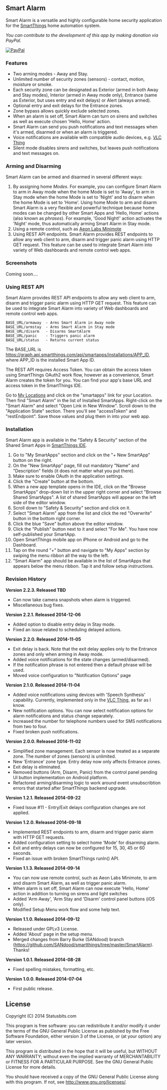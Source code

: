 ## Smart Alarm

Smart Alarm is a versatile and highly configurable home security application
for the [SmartThings](http://fbuy.me/bb9pe) home automation system.

*You can contribute to the development of this app by making donation via PayPal.*

[![PayPal](https://www.paypalobjects.com/en_US/i/btn/btn_donate_LG.gif)](https://www.paypal.com/cgi-bin/webscr?cmd=_s-xclick&hosted_button_id=ATTTMV7JV2W9W)

### Features

* Two arming modes - Away and Stay.
* Unlimited number of security zones (sensors) - contact, motion, moisture
or smoke.
* Each security zone can be designated as Exterior (armed in both Away and
Stay modes), Interior (armed in Away mode only), Entrance (same as Exterior,
but uses entry and exit delays) or Alert (always armed).
* Optional entry and exit delays for the Entrance zones.
* Zone bypass allows quickly exclude selected zones.
* When an alarm is set off, Smart Alarm can turn on sirens and switches as
well as execute chosen 'Hello, Home' action.
* Smart Alarm can send you push notifications and text messages when it's
armed, disarmed or when an alarm is triggered.
* Voice notifications are available with compatible audio devices, e.g.
[VLC Thing](https://github.com/statusbits/smartthings-vlc)
* Silent mode disables sirens and switches, but leaves push notifications
and text messages on.


### Arming and Disarming

Smart Alarm can be armed and disarmed in several different ways:

1. By assigning home *Modes*. For example, you can configure Smart Alarm to
arm in Away mode when the home Mode is set to 'Away', to arm in Stay mode when
the home Mode is set to 'Night' and to disarm when the home Mode is set to
'Home'. Using home Mode to arm and disarm Smart Alarm is a very flexible and
powerful technique because home modes can be changed by other Smart Apps and
'Hello, Home' actions (also known as *phrases*). For example, 'Good Night!'
action activates the 'Night' mode, thus automatically arming Smart Alarm in
Stay mode.
2. Using a remote control, such as
[Aeon Labs Minimote](http://www.amazon.com/Aeon-Labs-DSA03202-v1-Minimote/dp/B00KU7ERAW)
3. Using REST API endpoints. Smart Alarm provides REST endpoints to allow any
web client to arm, disarm and trigger panic alarm using HTTP GET request. This
feature can be used to integrate Smart Alarm into variety of Web dashboards
and remote control web apps.


### Screenshots

Coming soon....


### Using REST API

Smart Alarm provides REST API endpoints to allow any web client to arm, disarm
and trigger panic alarm using HTTP GET request. This feature can be used to
integrate Smart Alarm into variety of Web dashboards and remote control web
apps.

    BASE_URL/armaway  - Arms Smart Alarm in Away node
    BASE_URL/armstay  - Arms Smart Alarm in Stay mode
    BASE_URL/disarm   - Disarms SmartAlarm
    BASE_URL/panic    - Triggers panic alarm
    BASE_URL/status   - Returns current status

The BASE_URL is https://graph.api.smartthings.com/api/smartapps/installations/APP_ID,
where APP_ID is the installed Smart App ID.

The REST API requires Access Token. You can obtain the access token using
SmartThings OAuth2 work flow, however as a convenience, Smart Alarm creates
the token for you. You can find your app's base URL and access token in the
SmartThings IDE.

Go to [My Locations](https://graph.api.smartthings.com/location/list) and
click on the "smartapps" link for your Location. Then find "Smart Alarm" in
the list of Installed SmartApps. Right-click on the "Smart Alarm" and select
"Open Link in New Window". Scroll down to the "Application State" section.
There you'll see "accessToken" and "restEndpoint". Save those values and
plug them in into your web app. 

 
### Installation

Smart Alarm app is available in the "Safety & Security" section of the Shared
Smart Apps in [SmartThings IDE](https://graph.api.smartthings.com).

1. Go to "My SmartApps" section and click on the "+ New SmartApp" button on the
right.
2. On the "New SmartApp" page, fill out mandatory "Name" and "Description"
fields (it does not matter what you put there).
3. Make sure to enable OAuth in the application settings.
4. Click the "Create" button at the bottom.
5. When a new app template opens in the IDE, click on the "Browse SmartApps"
drop-down list in the upper right corner and select "Browse Shared SmartApps".
A list of shared SmartApps will appear on the left side of the editor window.
6. Scroll down to "Safety & Security" section and click on it.
7. Select "Smart Alarm" app from the list and click the red "Overwrite" button
in the bottom right corner.
8. Click the blue "Save" button above the editor window.
9. Click the "Publish" button next to it and select "For Me". You have now
self-published your SmartApp.
10. Open SmartThings mobile app on iPhone or Android and go to the Dashboard.
11. Tap on the round "+" button and navigate to "My Apps" section by swiping
the menu ribbon all the way to the left.
12. "Smart Alarm" app should be available in the list of SmartApps that
appears below the menu ribbon. Tap it and follow setup instructions.


### Revision History

**Version 2.2.3. Released TBD**
* Can now take camera snapshots when alarm is triggered.
* Miscellaneous bug fixes.

**Version 2.2.1. Released 2014-12-06**
* Added option to disable entry delay in Stay mode.
* Fixed an issue related to scheduling delayed actions.

**Version 2.2.0. Released 2014-11-05**
* Exit delay is back. Note that the exit delay applies only to the Entrance
zones and only when arming in Away mode.
* Added voice notifications for the state changes (armed/disarmed).
* If the notification phrase is not entered then a default phrase will be
used.
* Moved voice configuration to "Notification Options" page

**Version 2.1.0. Released 2014-11-04**
* Added voice notifications using devices with 'Speech Synthesis' capability.
Currently, implemented only in the
[VLC Thing](https://github.com/statusbits/smartthings-vlc), as far as I know.
* New notification options. You can now select notification options for alarm
notifications and status change separately.
* Increased the number for telephone numbers used for SMS notifications from
two to four.
* Fixed broken push notifications.

**Version 2.0.0. Released 2014-11-02**
* Simplified zone management. Each sensor is now treated as a separate
zone. The number of zones (sensors) is unlimited.
* New 'Entrance' zone type. Entry delay now only affects Entrance zones.
* Exit delay is eliminated.
* Removed buttons (Arm, Disarm, Panic) from the control panel pending
UI button implementation on Android platform.
* Refactored arming/disarming logic to work around event unsubscribtion
errors that started after SmartThings backend upgrade.

**Version 1.2.1. Released 2014-09-22**
* Fixed Issue #11 - Entry/Exit delays configuration changes are not applied.

**Version 1.2.0. Released 2014-09-18**
* Implemented REST endpoints to arm, disarm and trigger panic alarm with HTTP
GET requests.
* Added configuration setting to select home 'Mode' for disarming alarm.
* Exit and entry delays can now be configured for 15, 30, 45 or 60 seconds.
* Fixed an issue with broken SmartThings runIn() API.

**Version 1.1.3. Released 2014-09-14**
* You can now use remote control, such as Aeon Labs Minimote, to arm and
disarm Smart Alarm, as well as trigger panic alarm. 
* When alarm is set off, Smart Alarm can now execute 'Hello, Home' action in
addition to turning on sirens and light switches
* Added 'Arm Away', 'Arm Stay and 'Disarm' control panel buttons (iOS only).
* Modified Setup Menu work flow and some help text.

**Version 1.1.0. Released 2014-09-12**
* Released under GPLv3 License.
* Added 'About' page in the setup menu.
* Merged changes from Barry Burke (SANdood) branch
(https://github.com/SANdood/smartthings/tree/master/SmartAlarm). Thanks!

**Version 1.0.1. Released 2014-08-28**
* Fixed spelling mistakes, formatting, etc.

**Version 1.0.0. Released 2014-07-04**
* First public release.


License
-------

Copyright (C) 2014 Statusbits.com

This program is free software: you can redistribute it and/or modify it
under the terms of the GNU General Public License as published by the Free
Software Foundation, either version 3 of the License, or (at your option)
any later version.

This program is distributed in the hope that it will be useful, but
WITHOUT ANY WARRANTY; without even the implied warranty of MERCHANTABILITY
or FITNESS FOR A PARTICULAR PURPOSE.  See the GNU General Public License
for more details.

You should have received a copy of the GNU General Public License along
with this program.  If not, see <http://www.gnu.org/licenses/>.
